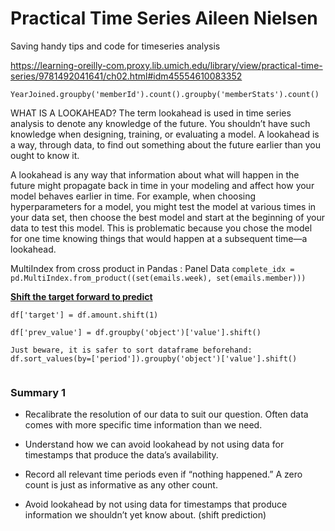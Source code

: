 # Practical Time Series  Aileen Nielsen
Saving handy tips and code for timeseries analysis

https://learning-oreilly-com.proxy.lib.umich.edu/library/view/practical-time-series/9781492041641/ch02.html#idm45554610083352

```YearJoined.groupby('memberId').count().groupby('memberStats').count()```

WHAT IS A LOOKAHEAD?
The term lookahead is used in time series analysis to denote any knowledge of the future. You shouldn’t have such knowledge when designing, training, or evaluating a model. A lookahead is a way, through data, to find out something about the future earlier than you ought to know it.

A lookahead is any way that information about what will happen in the future might propagate back in time in your modeling and affect how your model behaves earlier in time. For example, when choosing hyperparameters for a model, you might test the model at various times in your data set, then choose the best model and start at the beginning of your data to test this model. This is problematic because you chose the model for one time knowing things that would happen at a subsequent time—a lookahead.

MultiIndex from cross product in Pandas : Panel Data
```complete_idx = pd.MultiIndex.from_product((set(emails.week), set(emails.member)))```

**[Shift the target forward to predict](https://stackoverflow.com/questions/53335567/use-pandas-shift-within-a-group)**
```
df['target'] = df.amount.shift(1)

df['prev_value'] = df.groupby('object')['value'].shift()

Just beware, it is safer to sort dataframe beforehand: df.sort_values(by=['period']).groupby('object')['value'].shift()


```

### Summary 1
- Recalibrate the resolution of our data to suit our question. Often data comes with more specific time information than we need.

- Understand how we can avoid lookahead by not using data for timestamps that produce the data’s availability.

- Record all relevant time periods even if “nothing happened.” A zero count is just as informative as any other count.

- Avoid lookahead by not using data for timestamps that produce information we shouldn’t yet know about. (shift prediction)

